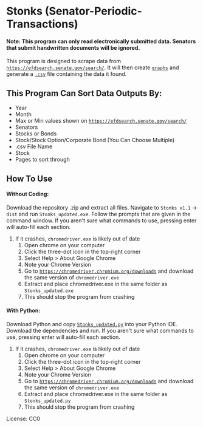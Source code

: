 # Stonks (Senator-Periodic-Transactions)

#### Note: This program can only read electronically submitted data. Senators that submit handwritten documents will be ignored. 

This program is designed to scrape data from [`https://efdsearch.senate.gov/search/`](https://efdsearch.senate.gov/search/). It will then create [`graphs`](https://github.com/Anton22-del/Stonks/tree/main/Output%20Images) and generate a [`.csv`](https://raw.githubusercontent.com/Anton22-del/Stonks/main/Stonks%20v1.1/dist/Stock%20Data.csv) file containing the data it found. 

## This Program Can Sort Data Outputs By:
* Year
* Month
* Max or Min values shown on [`https://efdsearch.senate.gov/search/`](https://efdsearch.senate.gov/search/)
* Senators
* Stocks or Bonds
* Stock/Stock Option/Corporate Bond (You Can Choose Multiple)
* .csv File Name
* Stock
* Pages to sort through


## How To Use
#### Without Coding:
Download the repository .zip and extract all files. Navigate to `Stonks v1.1` -> `dist` and run `Stonks_updated.exe`. Follow the prompts that are given in the command window. If you aren't sure what commands to use, pressing enter will auto-fill each section.
1. If it crashes, `chromedriver.exe` is likely out of date
	1. Open chrome on your computer 
	2. Click the three-dot icon in the top-right corner
	3. Select Help > About Google Chrome
	4. Note your Chrome Version
	5. Go to [`https://chromedriver.chromium.org/downloads`](https://chromedriver.chromium.org/downloads) and download the same version of `chromedriver.exe`
	6. Extract and place chromedriver.exe in the same folder as `Stonks_updated.exe`
	7. This should stop the program from crashing
	
#### With Python:
Download Python and copy [`Stonks_updated.py`](https://github.com/Anton22-del/Stonks/blob/main/Python%20Files/Stonks_updated.py) into your Python IDE. Download the dependencies and run. If you aren't sure what commands to use, pressing enter will auto-fill each section.
1. If it crashes, `chromedriver.exe` is likely out of date
	1. Open chrome on your computer 
	2. Click the three-dot icon in the top-right corner
	3. Select Help > About Google Chrome
	4. Note your Chrome Version
	5. Go to [`https://chromedriver.chromium.org/downloads`](https://chromedriver.chromium.org/downloads) and download the same version of `chromedriver.exe`
	6. Extract and place chromedriver.exe in the same folder as `Stonks_updated.py`
	7. This should stop the program from crashing

License: CC0
